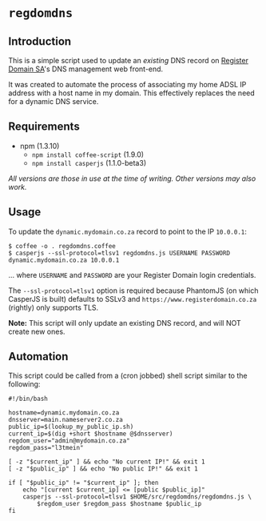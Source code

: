 # `regdomdns`

## Introduction

This is a simple script used to update an *existing* DNS record on
[Register Domain SA](https://www.registerdomain.co.za)'s DNS management web
front-end.

It was created to automate the process of associating my home ADSL IP address
with a host name in my domain. This effectively replaces the need for a dynamic
DNS service.


## Requirements

* npm (1.3.10)
  * `npm install coffee-script` (1.9.0)
  * `npm install casperjs` (1.1.0-beta3)

*All versions are those in use at the time of writing. Other versions may also
work.*


## Usage

To update the `dynamic.mydomain.co.za` record to point to the IP `10.0.0.1`:

    $ coffee -o . regdomdns.coffee
    $ casperjs --ssl-protocol=tlsv1 regdomdns.js USERNAME PASSWORD dynamic.mydomain.co.za 10.0.0.1

... where `USERNAME` and `PASSWORD` are your Register Domain login credentials.

The `--ssl-protocol=tlsv1` option is required because PhantomJS (on which
CasperJS is built) defaults to SSLv3 and `https://www.registerdomain.co.za`
(rightly) only supports TLS.

**Note:** This script will only update an existing DNS record, and will NOT
create new ones.


## Automation

This script could be called from a (cron jobbed) shell script similar to the
following:

    #!/bin/bash

    hostname=dynamic.mydomain.co.za
    dnsserver=main.nameserver2.co.za
    public_ip=$(lookup_my_public_ip.sh)
    current_ip=$(dig +short $hostname @$dnsserver)
    regdom_user="admin@mydomain.co.za"
    regdom_pass="l3tmein"

    [ -z "$current_ip" ] && echo "No current IP!" && exit 1
    [ -z "$public_ip" ] && echo "No public IP!" && exit 1

    if [ "$public_ip" != "$current_ip" ]; then
        echo "[current $current_ip] <= [public $public_ip]"
        casperjs --ssl-protocol=tlsv1 $HOME/src/regdomdns/regdomdns.js \
            $regdom_user $regdom_pass $hostname $public_ip
    fi
